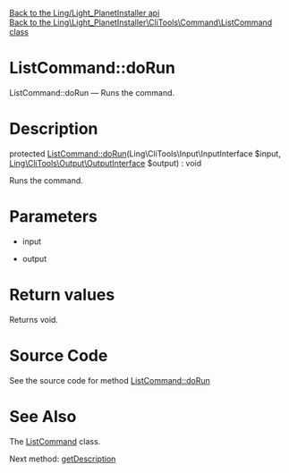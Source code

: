 [Back to the Ling/Light_PlanetInstaller api](https://github.com/lingtalfi/Light_PlanetInstaller/blob/master/doc/api/Ling/Light_PlanetInstaller.md)<br>
[Back to the Ling\Light_PlanetInstaller\CliTools\Command\ListCommand class](https://github.com/lingtalfi/Light_PlanetInstaller/blob/master/doc/api/Ling/Light_PlanetInstaller/CliTools/Command/ListCommand.md)


ListCommand::doRun
================



ListCommand::doRun — Runs the command.




Description
================


protected [ListCommand::doRun](https://github.com/lingtalfi/Light_PlanetInstaller/blob/master/doc/api/Ling/Light_PlanetInstaller/CliTools/Command/ListCommand/doRun.md)(Ling\CliTools\Input\InputInterface $input, [Ling\CliTools\Output\OutputInterface](https://github.com/lingtalfi/CliTools/blob/master/doc/api/Ling/CliTools/Output/OutputInterface.md) $output) : void




Runs the command.




Parameters
================


- input

    

- output

    


Return values
================

Returns void.








Source Code
===========
See the source code for method [ListCommand::doRun](https://github.com/lingtalfi/Light_PlanetInstaller/blob/master/CliTools/Command/ListCommand.php#L24-L45)


See Also
================

The [ListCommand](https://github.com/lingtalfi/Light_PlanetInstaller/blob/master/doc/api/Ling/Light_PlanetInstaller/CliTools/Command/ListCommand.md) class.

Next method: [getDescription](https://github.com/lingtalfi/Light_PlanetInstaller/blob/master/doc/api/Ling/Light_PlanetInstaller/CliTools/Command/ListCommand/getDescription.md)<br>

